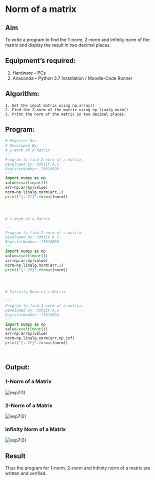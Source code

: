 # Norm of a matrix
## Aim
To write a program to find the 1-norm, 2-norm and infinity norm of the matrix and display the result in two decimal places.
## Equipment’s required:
1.	Hardware – PCs
2.	Anaconda – Python 3.7 Installation / Moodle-Code Runner
## Algorithm:
	1. Get the input matrix using np.array()   
    2. Find the 2-norm of the matrix using np.linalg.norm()
	3. Print the norm of the matrix in two decimal places.
## Program:
```Python
# Register No:
# Developed By:
# 1-Norm of a Matrix
'''
Program to find 2-norm of a matrix.
Developed by: Rohiit.A.S
RegisterNumber: 23010688
'''
import numpy as np
value=eval(input())
arr=np.array(value)
norm=np.linalg.norm(arr,1)
print("{:.2f}".format(norm))




# 2-Norm of a Matrix

'''
Program to find 2-norm of a matrix.
Developed by: Rohiit.A.S
RegisterNumber: 23010688
'''
import numpy as np
value=eval(input())
arr=np.array(value)
norm=np.linalg.norm(arr,2)
print("{:.2f}".format(norm))




# Infinity Norm of a Matrix

'''
Program to find 2-norm of a matrix.
Developed by: Rohiit.A.S
RegisterNumber: 23010688
'''
import numpy as np
value=eval(input())
arr=np.array(value)
norm=np.linalg.norm(arr,np.inf)
print("{:.2f}".format(norm))




```
## Output:
### 1-Norm of a Matrix
![exp7(1)](https://github.com/etjabajasphin/Norm-of-a-matrix/assets/138849178/8f689c2f-acf7-4262-b70c-648deab1a304)


### 2-Norm of a Matrix
![exp7(2)](https://github.com/etjabajasphin/Norm-of-a-matrix/assets/138849178/447ea7e7-cf2f-4402-bc12-8d07ecd8618e)


### Infinity Norm of a Matrix
![exp7(3)](https://github.com/etjabajasphin/Norm-of-a-matrix/assets/138849178/4a4dff26-74b1-4794-bedd-24cfde326e87)


## Result
Thus the program for 1-norm, 2-norm and Infinity norm of a matrix are written and verified.
